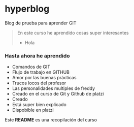 # hyperblog
Blog de prueba para aprender GIT

> En este curso he aprendido cosas super interesantes
> - Hola

### Hasta ahora he aprendido
* Comandos de GIT
* Flujo de trabajo en GITHUB
* Amor por las buenas prácticas
* Trucos locos del profesor
* Las personalidades multiples de freddy
* Creado en el curso de Git y Github de platzi
* Creado
* Está super bien explicado
* Dispobible en platzi

Este **README** es una recopilación del curso
